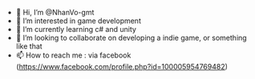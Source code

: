 - 👋 Hi, I’m @NhanVo-gmt
- 👀 I’m interested in game development
- 🌱 I’m currently learning c# and unity
- 💞️ I’m looking to collaborate on developing a indie game, or something like that
- 📫 How to reach me : via facebook (https://www.facebook.com/profile.php?id=100005954769482) 

<!---
NhanVo-gmt/NhanVo-gmt is a ✨ special ✨ repository because its `README.md` (this file) appears on your GitHub profile.
You can click the Preview link to take a look at your changes.
--->
